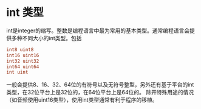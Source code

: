 # int 类型
int是integer的缩写。整数是编程语言中最为常用的基本类型。通常编程语言会提供多种不同大小的int类型。包括
```go
int8 uint8
int16 uint16
int32 uint32
int64 uint64
int uint
```
一般会提供8、16、32、64位的有符号以及无符号整型，另外还有基于平台的int类型，在32位平台上是32位的，在64位平台上是64位的。
除开特殊用途的情况（如音频使用uint16类型），使用int类型通常有利于程序的移植。
